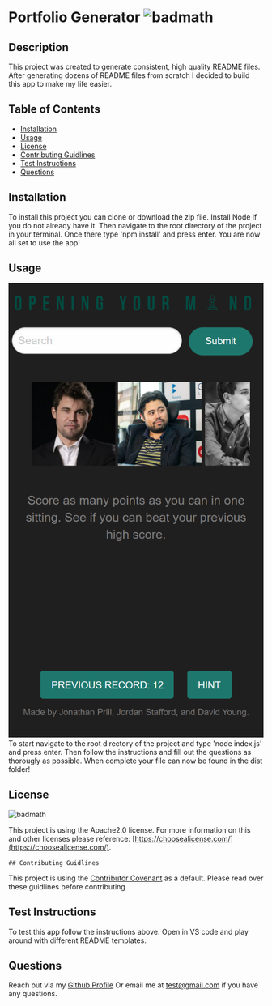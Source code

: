 
    
# Portfolio Generator ![badmath](https://img.shields.io/badge/license-Apache2.0-blue)
    
## Description

This project was created to generate consistent, high quality README files. After generating dozens of README files from scratch I decided to build this app to make my life easier. 

## Table of Contents 

- [Installation](#installation)
- [Usage](#usage)
- [License](#license)
- [Contributing Guidlines](#contributing-guidlines)
- [Test Instructions](#test-instructions)
- [Questions](#questions)

## Installation

To install this project you can clone or download the zip file. Install Node if you do not already have it. Then navigate to the root directory of the project in your terminal. Once there type 'npm install' and press enter. You are now all set to use the app!

## Usage

![ScreenShot](/assets/images/chessmaster1.png "screenshot1") To start navigate to the root directory of the project and type 'node index.js' and press enter. Then follow the instructions and fill out the questions as thorougly as possible. When complete your file can now be found in the dist folder!

## License

![badmath](https://img.shields.io/badge/license-Apache2.0-blue)

This project is using the Apache2.0 license. For more information on this and other licenses please reference: [https://choosealicense.com/](https://choosealicense.com/).

    ## Contributing Guidlines

This project is using the [Contributor Covenant](https://www.contributor-covenant.org/) as a default. Please read over these guidlines before contributing
    
## Test Instructions

To test this app follow the instructions above. Open in VS code and play around with different README templates.

## Questions
Reach out via my [Github Profile](https://github.com/jonathanprill)
Or email me at test@gmail.com if you have any questions.
